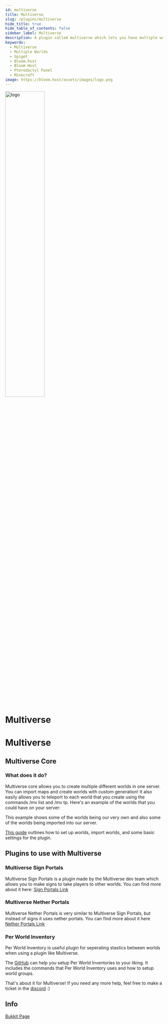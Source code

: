 ```yaml
---
id: multiverse
title: Multiverse
slug: /plugins/multiverse
hide_title: true
hide_table_of_contents: false
sidebar_label: Multiverse
description: A plugin called multiverse which lets you have multiple worlds on one server.
keywords:
  - Multiverse
  - Multiple Worlds
  - Spigot
  - Bloom.host
  - Bloom Host
  - Pterodactyl Panel
  - Minecraft
image: https://bloom.host/assets/images/logo.png
---
```


<div class="text--center">
<img src="https://bloom.host/assets/images/logo.png" alt="logo" height="50%" width="50%"/>
<h1>Multiverse</h1>
</div>

# Multiverse

## Multiverse Core

### What does it do?

Multiverse core allows you to create multiple different worlds in one server. You can import maps and create worlds with custom generation! It also easily allows you to teleport to each world that you create using the commands /mv list and /mv tp. Here's an example of the worlds that you could have on your server:  

<!--![Multiverse is awesome, you can have a creative world and a survival world](static/imgs/plugins/multiverse/1.png))-->

This example shows some of the worlds being our very own and also some of the worlds being imported into our server.  

[This guide](https://github.com/Multiverse/Multiverse-Core/wiki/Basics) outlines how to set up worlds, import worlds, and some basic settings for the plugin.  

## Plugins to use with Multiverse

### Multiverse Sign Portals

Multiverse Sign Portals is a plugin made by the Multiverse dev team which allows you to make signs to take players to other worlds. You can find more about it here: [Sign Portals Link](https://dev.bukkit.org/projects/multiverse-signportals)

### Multiverse Nether Portals

Multiverse Nether Portals is very similar to Multiverse Sign Portals, but instead of signs it uses nether portals. You can find more about it here [Nether Portals Link](https://dev.bukkit.org/projects/multiverse-netherportals/)

### Per World Inventory
Per World Inventory is useful plugin for seperating stastics between worlds when using a plugin like Multiverse.

The [GitHub](https://github.com/EbonJaeger/perworldinventory-kt/wiki) can help you setup Per World Inventories to your liking. It includes the commands that Per World Inventory uses and how to setup world groups. 


That's about it for Multiverse! If you need any more help, feel free to make a ticket in the [discord](https://discord.gg/bloom) :)  

## Info

[Bukkit Page](https://dev.bukkit.org/projects/multiverse-core/files)

